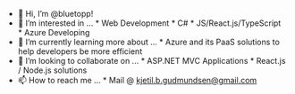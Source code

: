 - 👋 Hi, I’m @bluetopp!
- 👀 I’m interested in ...
      * Web Development
      * C#
      * JS/React.js/TypeScript
      * Azure Developing
- 🌱 I’m currently learning more about ... 
      * Azure and its PaaS solutions to help developers be more efficient
- 💞️ I’m looking to collaborate on ...
      * ASP.NET MVC Applications
      * React.js / Node.js solutions
- 📫 How to reach me ...
      * Mail @ kjetil.b.gudmundsen@gmail.com

<!---
bluetopp/bluetopp is a ✨ special ✨ repository because its `README.md` (this file) appears on your GitHub profile.
You can click the Preview link to take a look at your changes.
--->
